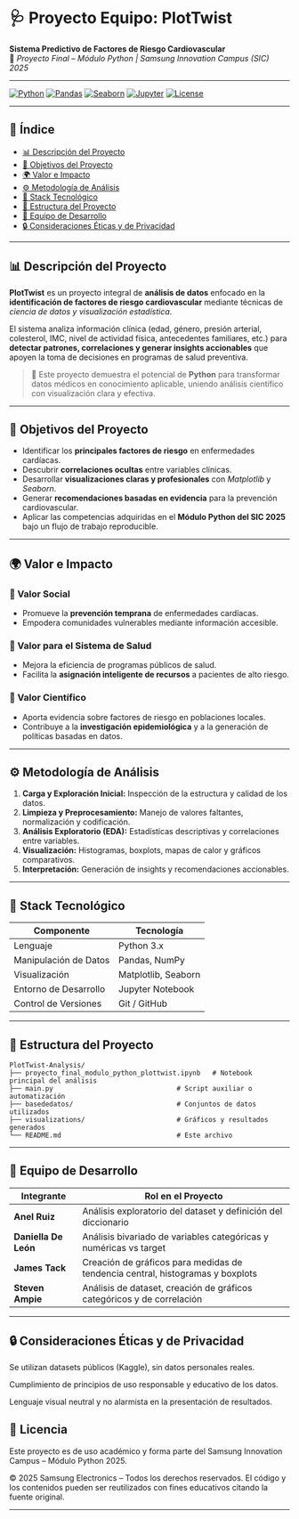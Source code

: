 # 🩺 Proyecto Equipo: PlotTwist  
**Sistema Predictivo de Factores de Riesgo Cardiovascular**  
📘 *Proyecto Final – Módulo Python | Samsung Innovation Campus (SIC) 2025*

---

[![Python](https://img.shields.io/badge/Python-3.x-blue?logo=python)](https://www.python.org/)
[![Pandas](https://img.shields.io/badge/Pandas-Data%20Analysis-%23150458?logo=pandas)](https://pandas.pydata.org/)
[![Seaborn](https://img.shields.io/badge/Seaborn-Visualization-%231a5276)](https://seaborn.pydata.org/)
[![Jupyter](https://img.shields.io/badge/Jupyter-Notebook-orange?logo=jupyter)](https://jupyter.org/)
[![License](https://img.shields.io/badge/Licencia-Académica-lightgrey)](#-licencia)

---

## 🧭 Índice
- [📊 Descripción del Proyecto](#-descripción-del-proyecto)
- [🎯 Objetivos del Proyecto](#-objetivos-del-proyecto)
- [🌍 Valor e Impacto](#-valor-e-impacto)
- [⚙️ Metodología de Análisis](#️-metodología-de-análisis)
- [🧠 Stack Tecnológico](#-stack-tecnológico)
- [📁 Estructura del Proyecto](#-estructura-del-proyecto)
- [👥 Equipo de Desarrollo](#-equipo-de-desarrollo)
- [🔒 Consideraciones Éticas y de Privacidad](#-consideraciones-éticas-y-de-privacidad)

---

## 📊 Descripción del Proyecto  

**PlotTwist** es un proyecto integral de **análisis de datos** enfocado en la **identificación de factores de riesgo cardiovascular** mediante técnicas de *ciencia de datos y visualización estadística*.

El sistema analiza información clínica (edad, género, presión arterial, colesterol, IMC, nivel de actividad física, antecedentes familiares, etc.) para **detectar patrones, correlaciones y generar insights accionables** que apoyen la toma de decisiones en programas de salud preventiva.

> 🧠 Este proyecto demuestra el potencial de **Python** para transformar datos médicos en conocimiento aplicable, uniendo análisis científico con visualización clara y efectiva.

---

## 🎯 Objetivos del Proyecto  

- Identificar los **principales factores de riesgo** en enfermedades cardíacas.  
- Descubrir **correlaciones ocultas** entre variables clínicas.  
- Desarrollar **visualizaciones claras y profesionales** con *Matplotlib* y *Seaborn*.  
- Generar **recomendaciones basadas en evidencia** para la prevención cardiovascular.  
- Aplicar las competencias adquiridas en el **Módulo Python del SIC 2025** bajo un flujo de trabajo reproducible.

---

## 🌍 Valor e Impacto  

### 💙 Valor Social
- Promueve la **prevención temprana** de enfermedades cardíacas.  
- Empodera comunidades vulnerables mediante información accesible.

### 🏥 Valor para el Sistema de Salud
- Mejora la eficiencia de programas públicos de salud.  
- Facilita la **asignación inteligente de recursos** a pacientes de alto riesgo.

### 🔬 Valor Científico
- Aporta evidencia sobre factores de riesgo en poblaciones locales.  
- Contribuye a la **investigación epidemiológica** y a la generación de políticas basadas en datos.

---

## ⚙️ Metodología de Análisis  

1. **Carga y Exploración Inicial:** Inspección de la estructura y calidad de los datos.  
2. **Limpieza y Preprocesamiento:** Manejo de valores faltantes, normalización y codificación.  
3. **Análisis Exploratorio (EDA):** Estadísticas descriptivas y correlaciones entre variables.  
4. **Visualización:** Histogramas, boxplots, mapas de calor y gráficos comparativos.  
5. **Interpretación:** Generación de insights y recomendaciones accionables.

---

## 🧠 Stack Tecnológico  

| Componente | Tecnología |
|-------------|-------------|
| Lenguaje | Python 3.x |
| Manipulación de Datos | Pandas, NumPy |
| Visualización | Matplotlib, Seaborn |
| Entorno de Desarrollo | Jupyter Notebook |
| Control de Versiones | Git / GitHub |

---

## 📁 Estructura del Proyecto  

```plaintext
PlotTwist-Analysis/
├── proyecto_final_modulo_python_plottwist.ipynb   # Notebook principal del análisis
├── main.py                               # Script auxiliar o automatización
├── basededatos/                          # Conjuntos de datos utilizados
├── visualizations/                       # Gráficos y resultados generados
└── README.md                             # Este archivo
```
---

## 👥 Equipo de Desarrollo
  | Integrante           | Rol en el Proyecto                                                             |
| -------------------- | ------------------------------------------------------------------------------ |
| **Anel Ruiz**        | Análisis exploratorio del dataset y definición del diccionario                 |
| **Daniella De León** | Análisis bivariado de variables categóricas y numéricas vs target              |
| **James Tack**       | Creación de gráficos para medidas de tendencia central, histogramas y boxplots |
| **Steven Ampie**     | Análisis de dataset, creación de gráficos categóricos y de correlación         |
---

## 🔒 Consideraciones Éticas y de Privacidad

Se utilizan datasets públicos (Kaggle), sin datos personales reales.

Cumplimiento de principios de uso responsable y educativo de los datos.

Lenguaje visual neutral y no alarmista en la presentación de resultados.

## 📜 Licencia

Este proyecto es de uso académico y forma parte del
Samsung Innovation Campus – Módulo Python 2025.

© 2025 Samsung Electronics – Todos los derechos reservados.
El código y los contenidos pueden ser reutilizados con fines educativos citando la fuente original.

---
